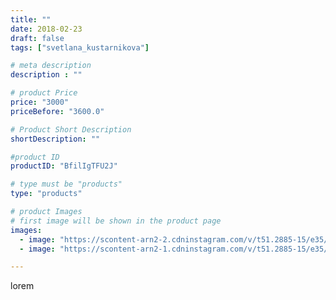 ```yaml
---
title: ""
date: 2018-02-23
draft: false
tags: ["svetlana_kustarnikova"]

# meta description
description : ""

# product Price
price: "3000"
priceBefore: "3600.0"

# Product Short Description
shortDescription: ""

#product ID
productID: "BfilIgTFU2J"

# type must be "products"
type: "products"

# product Images
# first image will be shown in the product page
images:
  - image: "https://scontent-arn2-2.cdninstagram.com/v/t51.2885-15/e35/27890902_337533773425920_8243833302515974144_n.jpg?se=7&tp=1&_nc_ht=scontent-arn2-2.cdninstagram.com&_nc_cat=100&_nc_ohc=zI5INOzQw1oAX-Q89xT&ccb=7-4&oh=e986a9eb93c2d8abd309cac7ce7593bb&oe=6082D316&ig_cache_key=MTcyMTEwMTI3Mjc1NTc0OTIxMg%3D%3D.2-ccb7-4"
  - image: "https://scontent-arn2-1.cdninstagram.com/v/t51.2885-15/e35/28152012_1798404016896698_6963733053155835904_n.jpg?se=7&tp=1&_nc_ht=scontent-arn2-1.cdninstagram.com&_nc_cat=102&_nc_ohc=Bgs9h0Ilj6UAX96IOTm&ccb=7-4&oh=f5a8a86e8922dff78f77cf9a7b86768c&oe=6082F120&ig_cache_key=MTcyMTEwMTI4NjcwNjIzODg2OQ%3D%3D.2-ccb7-4"

---
```

lorem
